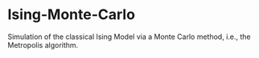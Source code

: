 # Ising-Monte-Carlo

Simulation of the classical Ising Model via a Monte Carlo method, i.e., the Metropolis algorithm.
